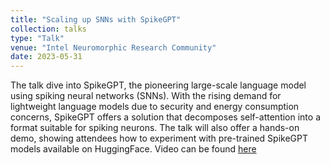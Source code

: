 ```yaml
---
title: "Scaling up SNNs with SpikeGPT"
collection: talks
type: "Talk"
venue: "Intel Neuromorphic Research Community"
date: 2023-05-31
---
```

The talk dive into SpikeGPT, the pioneering large-scale language model using spiking neural networks (SNNs). With the rising demand for lightweight language models due to security and energy consumption concerns, SpikeGPT offers a solution that decomposes self-attention into a format suitable for spiking neurons. The talk will also offer a hands-on demo, showing attendees how to experiment with pre-trained SpikeGPT models available on HuggingFace. Video can be found [here](https://intel-ncl.atlassian.net/wiki/spaces/INRC/blog/2023/05/24/1933738007/INRC+Forum+May+30th+Jason+Eshraghian+Ruijie+Zhu)
